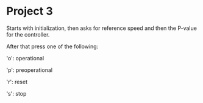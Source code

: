 # Project 3

Starts with initialization, then asks for reference speed and then the P-value for the controller.

After that press one of the following:

'o': operational

'p': preoperational

'r': reset

's': stop
